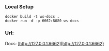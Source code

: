 ### Local Setup

```shell
docker build -t ws-docs .
docker run -d -p 6662:8080 ws-docs
```

### Url:
Docs: [http://127.0.0.1:6662](http://127.0.0.1:6662)
